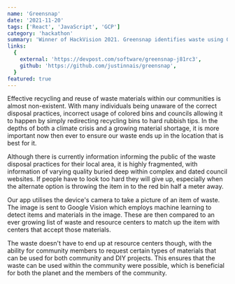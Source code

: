 ```yaml
---
name: 'Greensnap'
date: '2021-11-20'
tags: ['React', 'JavaScript', 'GCP']
category: 'hackathon'
summary: 'Winner of HackVision 2021. Greensnap identifies waste using Google Vision, and inform users of the correct way to recycle or reuse'
links:
  {
    external: 'https://devpost.com/software/greensnap-j81rc3',
    github: 'https://github.com/justinnais/greensnap',
  }
featured: true
---
```


Effective recycling and reuse of waste materials within our communities is almost non-existent. With many individuals being unaware of the correct disposal practices, incorrect usage of colored bins and councils allowing it to happen by simply redirecting recycling bins to hard rubbish tips. In the depths of both a climate crisis and a growing material shortage, it is more important now then ever to ensure our waste ends up in the location that is best for it.

Although there is currently information informing the public of the waste disposal practices for their local area, it is highly fragmented, with information of varying quality buried deep within complex and dated council websites. If people have to look too hard they will give up, especially when the alternate option is throwing the item in to the red bin half a meter away.

Our app utilises the device's camera to take a picture of an item of waste. The image is sent to Google Vision which employs machine learning to detect items and materials in the image. These are then compared to an ever growing list of waste and resource centers to match up the item with centers that accept those materials.

The waste doesn't have to end up at resource centers though, with the ability for community members to request certain types of materials that can be used for both community and DIY projects. This ensures that the waste can be used within the community were possible, which is beneficial for both the planet and the members of the community.
